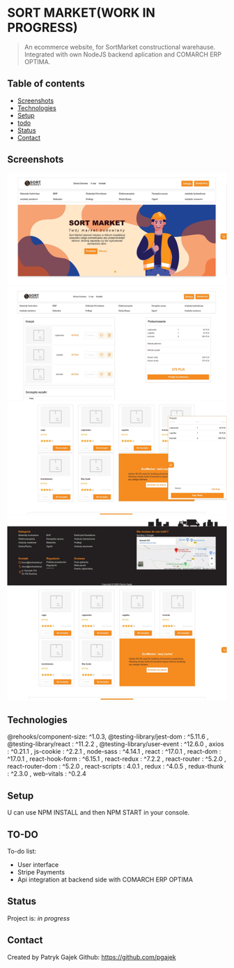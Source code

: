 # SORT MARKET(WORK IN PROGRESS)

> An ecommerce website, for SortMarket constructional warehause.
> Integrated with own NodeJS backend aplication and COMARCH ERP OPTIMA.

## Table of contents

- [Screenshots](#screenshots)
- [Technologies](#technologies)
- [Setup](#setup)
- [todo](#todo)
- [Status](#status)
- [Contact](#contact)

## Screenshots

![Home](./screenshots/home.jpg)
![Cart](./screenshots/cart.jpg)
![cartOpen](./screenshots/cartOpen.jpg)
![footer](./screenshots/footer.jpg)
![Products](./screenshots/products.jpg)

## Technologies

@rehooks/component-size: ^1.0.3,
@testing-library/jest-dom : ^5.11.6 ,
@testing-library/react : ^11.2.2 ,
@testing-library/user-event : ^12.6.0 ,
axios : ^0.21.1 ,
js-cookie : ^2.2.1 ,
node-sass : ^4.14.1 ,
react : ^17.0.1 ,
react-dom : ^17.0.1 ,
react-hook-form : ^6.15.1 ,
react-redux : ^7.2.2 ,
react-router : ^5.2.0 ,
react-router-dom : ^5.2.0 ,
react-scripts : 4.0.1 ,
redux : ^4.0.5 ,
redux-thunk : ^2.3.0 ,
web-vitals : ^0.2.4

## Setup

U can use NPM INSTALL and then NPM START in your console.

## TO-DO

To-do list:

- User interface
- Stripe Payments
- Api integration at backend side with COMARCH ERP OPTIMA

## Status

Project is: _in progress_

## Contact

Created by Patryk Gajek Github: https://github.com/pgajek
